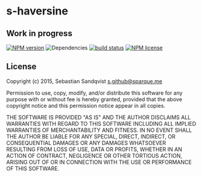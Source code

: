 # s-haversine

## Work in progress

[![NPM version](https://img.shields.io/npm/v/s-haversine.svg)](https://www.npmjs.com/package/s-haversine) ![Dependencies](https://img.shields.io/david/sebastiansandqvist/s-haversine.svg) [![build status](http://img.shields.io/travis/sebastiansandqvist/s-haversine.svg)](https://travis-ci.org/sebastiansandqvist/s-haversine) [![NPM license](https://img.shields.io/npm/l/s-haversine.svg)](https://www.npmjs.com/package/s-haversine)

## License
Copyright (c) 2015, Sebastian Sandqvist <s.github@sparque.me>

Permission to use, copy, modify, and/or distribute this software for any purpose with or without fee is hereby granted, provided that the above copyright notice and this permission notice appear in all copies.

THE SOFTWARE IS PROVIDED "AS IS" AND THE AUTHOR DISCLAIMS ALL WARRANTIES WITH REGARD TO THIS SOFTWARE INCLUDING ALL IMPLIED WARRANTIES OF MERCHANTABILITY AND FITNESS. IN NO EVENT SHALL THE AUTHOR BE LIABLE FOR ANY SPECIAL, DIRECT, INDIRECT, OR CONSEQUENTIAL DAMAGES OR ANY DAMAGES WHATSOEVER RESULTING FROM LOSS OF USE, DATA OR PROFITS, WHETHER IN AN ACTION OF CONTRACT, NEGLIGENCE OR OTHER TORTIOUS ACTION, ARISING OUT OF OR IN CONNECTION WITH THE USE OR PERFORMANCE OF THIS SOFTWARE.
